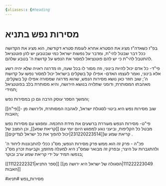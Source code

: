 ```yaml
---
{aliases:: {#heading
---
```


# מסירות נפש בתניא

בפ"ז כשאדה"ז מציג את הסטרא אחרא לעומת סטרא דקודשה, הוא מציג את הקדושה ככל דבר שבטל להי"ת, ומדבר על נפשות ישראל כמי שבטבען יש להן פוטנציאל להתטבל להי"ת כי יש להם פוטנציאל למסור את הנפש על קדושת ה' בטבע שלהם.


פי"ד- כל אדם יכול להיות בינוני, וזה מסור לו בכל שעה, וזו מדרגה ראויה שלא יהיה רשע אלא בינוני, ואמר לעצמו האדם- אפילו קל בשקלים בישראל יכול למסור נפשו על קדושת ה'; שוב חוזר כאן נושא מסירות הנפש, שהוא מדרגה שמסורה אפילו קל בשקלים, מאהבתו המסותרת; ודומני שתלויה בנושא הירושה, והיא מסותרת בלב בפוטנציאל תמידי;

והמשך הספר עוסק הרבה גם כן במסירות נפש;

[[פי"ח]]- שוב מסירות נפש היא ביטוי לסגולת ישראל, לאהבה המסותרת, ולירושה מן האבות;

פי"ט- מסירות הנפש מעוררת ברשעים את מידת החכמה. ומפגש עם מסירות נפש מבטל כל הקליפות, וביעני נוגע למפגש היום יומי עם [[קריאת שמע]], וכן המצב של קריאת שמע ש[[231220223514|יכול להפוך את כל ישראל לצדיקים]] .


פכ"ה - פרק זה הוא ממש פרק מסירות הנפש;
מס"נ ככלי להתבוננות ליחוד ה' ולהתגברות על היצר; ובפרק זה מבואר שמס"נ היא למעלה מהזמן; וקביעות זכרון מס"נ בנפשו תמיד על ידי קריאת שמע ערב ובוקר;

[[11122222321|ספר התניא]]
[[111222223049|הסגולה של ישראל היא ירושה מן האבות]]

#מסירות_נפש
#תניא 